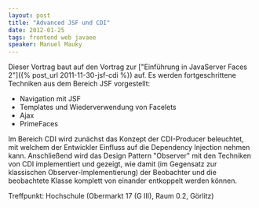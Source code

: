 ```yaml
---
layout: post
title: "Advanced JSF und CDI"
date: 2012-01-25
tags: frontend web javaee
speaker: Manuel Mauky
---
```


Dieser Vortrag baut auf den Vortrag zur ["Einführung in JavaServer Faces 2"]({% post_url 2011-11-30-jsf-cdi %}) auf. Es werden fortgeschrittene Techniken aus dem Bereich JSF vorgestellt:

+ Navigation mit JSF
+ Templates und Wiederverwendung von Facelets
+ Ajax
+ PrimeFaces

Im Bereich CDI wird zunächst das Konzept der CDI-Producer beleuchtet, mit welchem der Entwickler Einfluss auf die Dependency Injection nehmen kann. Anschließend wird das Design Pattern "Observer" mit den Techniken von CDI implementiert und gezeigt, wie damit (im Gegensatz zur klassischen Observer-Implementierung) der Beobachter und die beobachtete Klasse komplett von einander entkoppelt werden können.



Treffpunkt: Hochschule (Obermarkt 17 (G III), Raum 0.2, Görlitz)